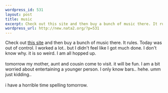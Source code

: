 ```yaml
--- 
wordpress_id: 531
layout: post
title: music
excerpt: Check out this site and then buy a bunch of music there. It rules. Today was out of control. I worked a lot.. but I didn't feel like I got much done. I don't know why. it is so weird. I am all hopped up. tomorrow my mother, aunt and cousin come to visit. it will be fun. I am a bit worried about entertaining a younger person. I only know bars.. ...
wordpress_url: http://new.nata2.org/?p=531
---
```

Check out <a href="http://revdistribution.com">this site</a> and then buy a bunch of music there. It rules. Today was out of control. I worked a lot.. but I didn't feel like I got much done. I don't know why. it is so weird. I am all hopped up. <br/><br/>tomorrow my mother, aunt and cousin come to visit. it will be fun. I am a bit worried about entertaining a younger person. I only know bars.. hehe. umm just kidding.. <br/><br/>i have a horrible time spelling tomorrow. 
